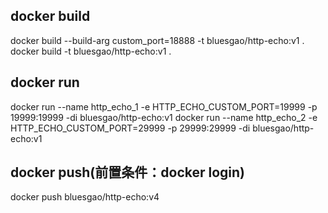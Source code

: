 ## docker build
docker build --build-arg custom_port=18888 -t bluesgao/http-echo:v1 .
docker build -t bluesgao/http-echo:v1 .

## docker run
docker run --name http_echo_1 -e HTTP_ECHO_CUSTOM_PORT=19999 -p 19999:19999 -di bluesgao/http-echo:v1
docker run --name http_echo_2 -e HTTP_ECHO_CUSTOM_PORT=29999 -p 29999:29999 -di bluesgao/http-echo:v1

## docker push(前置条件：docker login)
docker push bluesgao/http-echo:v4 